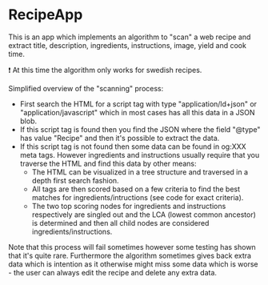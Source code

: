 # RecipeApp
This is an app which implements an algorithm to "scan" a web recipe and extract title, description, ingredients, instructions, image, yield and cook time. 

:heavy_exclamation_mark: At this time the algorithm only works for swedish recipes.

Simplified overview of the "scanning" process:
* First search the HTML for a script tag with type "application/ld+json" or "application/javascript" which in most cases has all this data in a JSON blob. 
* If this script tag is found then you find the JSON where the field "@type" has value "Recipe" and then it's possible to extract the data.
* If this script tag is not found then some data can be found in og:XXX meta tags. However ingredients and instructions usually require that you traverse the HTML and find this data by other means:
  * The HTML can be visualized in a tree structure and traversed in a depth first search fashion. 
  * All tags are then scored based on a few criteria to find the best matches for ingredients/intructions (see code for exact criteria).
  * The two top scoring nodes for ingredients and instructions respectively are singled out and the LCA (lowest common ancestor) is determined and then all child nodes are considered ingredients/instructions.
 
 Note that this process will fail sometimes however some testing has shown that it's quite rare. Furthermore the algorithm sometimes gives back extra data which is intention as it otherwise might miss some data which is worse - the user can always edit the recipe and delete any extra data.
